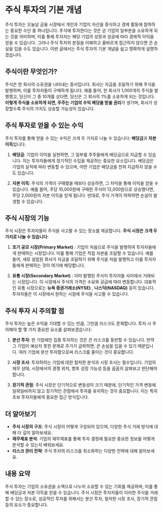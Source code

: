 # 주식 투자의 기본 개념

주식 투자는 오늘날 금융 시장에서 개인과 기업이 자산을 증식하고 경제 활동에 참여하는 중요한 수단 중 하나입니다. 주식에 투자한다는 것은 곧 기업의 일부분을 소유하게 되는 것을 의미하며, 이를 통해 투자자는 해당 기업의 성장과 성공에 따라 경제적 이익을 얻을 수 있습니다. 그러나 주식 투자의 본질을 이해하고 올바르게 접근하지 않으면 큰 손실을 입을 수도 있습니다. 이번 글에서는 주식 투자의 기본 개념을 쉽고 명확하게 설명하겠습니다.

## 주식이란 무엇인가?

주식은 한 회사의 소유권을 나타내는 증서입니다. 회사는 자금을 조달하기 위해 주식을 발행하며, 이를 투자자들이 구매하게 됩니다. 예를 들어, 한 회사가 1,000개의 주식을 발행했고, 당신이 그 중 10개를 샀다면, 당신은 그 회사의 1%를 소유하게 되는 것입니다. **이렇게 주식을 소유하게 되면, 주주는 기업의 수익 배당을 받을 권리**가 생기며, 회사가 성장할수록 주식의 가치도 상승할 가능성이 있습니다.

## 주식 투자로 얻을 수 있는 수익

주식 투자를 통해 얻을 수 있는 수익은 크게 두 가지로 나눌 수 있습니다: **배당금**과 **자본 이득**입니다.

1. **배당금**: 기업이 이익을 실현하면, 그 일부를 주주들에게 배당금으로 지급할 수 있습니다. 이는 투자자들에게 정기적인 수입을 제공하는 중요한 요소입니다. 배당금은 기업의 실적에 따라 변동할 수 있으며, 어떤 기업은 배당금을 전혀 지급하지 않을 수도 있습니다.

2. **자본 이득**: 주식의 가격이 구매했을 때보다 상승하면, 그 차익을 통해 이익을 얻을 수 있습니다. 예를 들어, 주당 10,000원에 구매한 주식이 12,000원으로 상승했다면, 주당 2,000원의 자본 이득을 얻게 됩니다. 반대로, 주식 가격이 하락하면 손실이 발생할 수 있습니다.

## 주식 시장의 기능

주식 시장은 투자자들이 주식을 사고팔 수 있는 장소를 제공합니다. **주식 시장은 크게 두 가지로 나눌 수 있습니다**:

1. **초기 공모 시장(Primary Market)** : 기업이 처음으로 주식을 발행하여 투자자들에게 판매하는 시장입니다. 이를 통해 기업은 직접 자본을 조달할 수 있습니다. 예를 들어, 새로 설립된 회사가 자금을 조달하기 위해 주식을 처음 발행하고 이를 투자자들에게 판매하는 것이 여기에 해당합니다.

2. **유통 시장(Secondary Market)** : 이미 발행된 주식이 투자자들 사이에서 거래되는 시장입니다. 이 시장에서 주식의 가격은 수요와 공급에 따라 변동합니다. 대표적인 유통 시장으로는 **뉴욕 증권거래소(NYSE)** , **나스닥(NASDAQ)**  등이 있습니다. 투자자들은 이 시장에서 원하는 시점에 주식을 사고팔 수 있습니다.

## 주식 투자 시 주의할 점

주식 투자는 높은 수익을 기대할 수 있는 만큼, 그만큼 리스크도 존재합니다. 투자 시 주의해야 할 몇 가지 중요한 요소를 살펴보겠습니다:

1. **분산 투자**: 한 기업에만 집중 투자하는 것은 큰 리스크를 동반할 수 있습니다. 만약 그 기업이 예상치 못한 문제로 주가가 급락하면, 큰 손실을 입을 수 있기 때문입니다. 여러 기업에 분산 투자함으로써 리스크를 줄이는 것이 중요합니다.

2. **시장 조사**: 투자하려는 기업에 대한 철저한 분석과 시장 조사는 필수입니다. 기업의 재무 상태, 시장에서의 경쟁 위치, 향후 성장 가능성 등을 꼼꼼히 살펴보고 판단해야 합니다.

3. **장기적 관점**: 주식 시장은 단기적으로 변동성이 크기 때문에, 단기적인 가격 변동에 일희일비하지 않고 장기적인 관점에서 투자를 유지하는 것이 중요합니다. 이는 특히 초보 투자자들에게 중요한 접근 방식입니다.

## 더 알아보기

- **주식 시장의 구조**: 주식 시장이 어떻게 구성되어 있으며, 다양한 주식 거래 방식에 대해 더 깊이 알아보세요.
- **재무제표 분석**: 기업의 재무제표를 통해 투자 결정에 필요한 중요한 정보를 어떻게 분석할 수 있는지 배워보세요.
- **리스크 관리 전략**: 주식 투자의 리스크를 최소화하는 다양한 전략에 대해 알아보세요.

## 내용 요약

주식 투자는 기업의 소유권을 소액으로 나누어 소유할 수 있는 기회를 제공하며, 이를 통해 배당금과 자본 이득을 얻을 수 있습니다. 주식 시장은 투자자들이 이러한 주식을 거래할 수 있는 장소로, 성공적인 투자를 위해서는 분산 투자, 철저한 시장 조사, 장기적 관점 등의 요소가 중요합니다.
